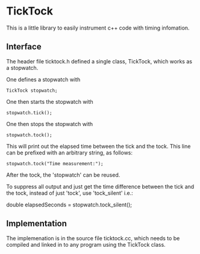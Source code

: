 
TickTock
========

This is a little library to easily instrument c++ code with timing
infomation.



Interface
---------

The header file ticktock.h defined a single class, TickTock, which
works as a stopwatch.

One defines a stopwatch with 

    TickTock stopwatch;

One then starts the stopwatch with

    stopwatch.tick();

One then stops the stopwatch with
    
    stopwatch.tock();

This will print out the elapsed time between the tick and the
tock. This line can be prefixed with an arbitrary string, as follows:

    stopwatch.tock("Time measurement:");

After the tock, the 'stopwatch' can be reused.


To suppress all output and just get the time difference between the
tick and the tock, instead of just 'tock', use 'tock_silent' i.e.:

   double elapsedSeconds = stopwatch.tock_silent();


Implementation
--------------

The implemenation is in the source file ticktock.cc, which needs to be
compiled and linked in to any program using the TickTock class.
